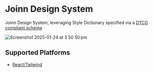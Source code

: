 # Joinn Design System

Joinn Design System, leveraging Style Dictionary specified via a [DTCG compliant schema](https://styledictionary.com/info/tokens/)

![Screenshot 2025-01-24 at 3 50 50 pm](https://github.com/user-attachments/assets/dc8ee2ec-89bc-4d62-8147-997139c89583)

## Supported Platforms

- [React/Tailwind ](https://github.com/Yield-Fi/joinn-design-system/blob/main/docs/tailwind/README.md)
